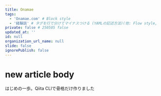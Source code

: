 ```yaml
---
title: Onamae
tags:
  - 'Onamae.com' # Block style
  - '経験談' # タグを行で分けてマイナスつける (YAMLの記述方法)(他: Flow style, 1行にまとめる, マイナスでなくカギカッコを使う)
private: false # 250505 false
updated_at: ''
id: null
organization_url_name: null
slide: false
ignorePublish: false
---
```

# new article body

はじめの一歩。Qiita CLIで骨格だけ作りました
